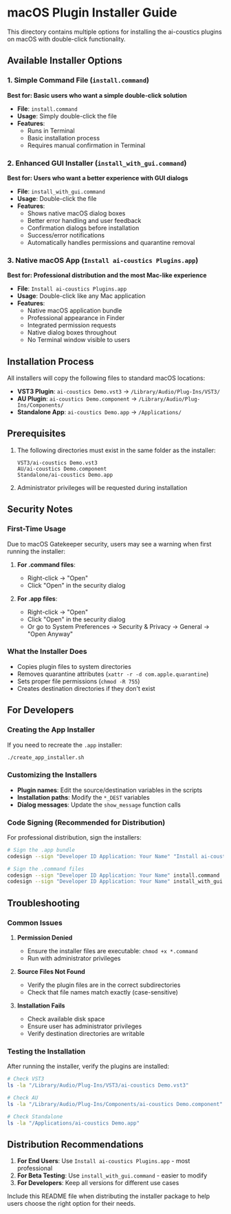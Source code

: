 # macOS Plugin Installer Guide

This directory contains multiple options for installing the ai-coustics plugins on macOS with double-click functionality.

## Available Installer Options

### 1. Simple Command File (`install.command`)
**Best for: Basic users who want a simple double-click solution**

- **File**: `install.command`
- **Usage**: Simply double-click the file
- **Features**: 
  - Runs in Terminal
  - Basic installation process
  - Requires manual confirmation in Terminal

### 2. Enhanced GUI Installer (`install_with_gui.command`)
**Best for: Users who want a better experience with GUI dialogs**

- **File**: `install_with_gui.command`
- **Usage**: Double-click the file
- **Features**:
  - Shows native macOS dialog boxes
  - Better error handling and user feedback
  - Confirmation dialogs before installation
  - Success/error notifications
  - Automatically handles permissions and quarantine removal

### 3. Native macOS App (`Install ai-coustics Plugins.app`)
**Best for: Professional distribution and the most Mac-like experience**

- **File**: `Install ai-coustics Plugins.app`
- **Usage**: Double-click like any Mac application
- **Features**:
  - Native macOS application bundle
  - Professional appearance in Finder
  - Integrated permission requests
  - Native dialog boxes throughout
  - No Terminal window visible to users

## Installation Process

All installers will copy the following files to standard macOS locations:

- **VST3 Plugin**: `ai-coustics Demo.vst3` → `/Library/Audio/Plug-Ins/VST3/`
- **AU Plugin**: `ai-coustics Demo.component` → `/Library/Audio/Plug-Ins/Components/`
- **Standalone App**: `ai-coustics Demo.app` → `/Applications/`

## Prerequisites

1. The following directories must exist in the same folder as the installer:
   ```
   VST3/ai-coustics Demo.vst3
   AU/ai-coustics Demo.component
   Standalone/ai-coustics Demo.app
   ```

2. Administrator privileges will be requested during installation

## Security Notes

### First-Time Usage
Due to macOS Gatekeeper security, users may see a warning when first running the installer:

1. **For .command files**: 
   - Right-click → "Open"
   - Click "Open" in the security dialog

2. **For .app files**:
   - Right-click → "Open"
   - Click "Open" in the security dialog
   - Or go to System Preferences → Security & Privacy → General → "Open Anyway"

### What the Installer Does
- Copies plugin files to system directories
- Removes quarantine attributes (`xattr -r -d com.apple.quarantine`)
- Sets proper file permissions (`chmod -R 755`)
- Creates destination directories if they don't exist

## For Developers

### Creating the App Installer
If you need to recreate the `.app` installer:

```bash
./create_app_installer.sh
```

### Customizing the Installers
- **Plugin names**: Edit the source/destination variables in the scripts
- **Installation paths**: Modify the `*_DEST` variables
- **Dialog messages**: Update the `show_message` function calls

### Code Signing (Recommended for Distribution)
For professional distribution, sign the installers:

```bash
# Sign the .app bundle
codesign --sign "Developer ID Application: Your Name" "Install ai-coustics Plugins.app"

# Sign the .command files
codesign --sign "Developer ID Application: Your Name" install.command
codesign --sign "Developer ID Application: Your Name" install_with_gui.command
```

## Troubleshooting

### Common Issues

1. **Permission Denied**
   - Ensure the installer files are executable: `chmod +x *.command`
   - Run with administrator privileges

2. **Source Files Not Found**
   - Verify the plugin files are in the correct subdirectories
   - Check that file names match exactly (case-sensitive)

3. **Installation Fails**
   - Check available disk space
   - Ensure user has administrator privileges
   - Verify destination directories are writable

### Testing the Installation

After running the installer, verify the plugins are installed:

```bash
# Check VST3
ls -la "/Library/Audio/Plug-Ins/VST3/ai-coustics Demo.vst3"

# Check AU
ls -la "/Library/Audio/Plug-Ins/Components/ai-coustics Demo.component"

# Check Standalone
ls -la "/Applications/ai-coustics Demo.app"
```

## Distribution Recommendations

1. **For End Users**: Use `Install ai-coustics Plugins.app` - most professional
2. **For Beta Testing**: Use `install_with_gui.command` - easier to modify
3. **For Developers**: Keep all versions for different use cases

Include this README file when distributing the installer package to help users choose the right option for their needs.